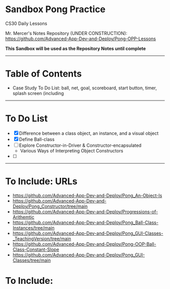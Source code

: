 # Sandbox Pong Practice
CS30 Daily Lessons

Mr. Mercer's Notes Repository (UNDER CONSTRUCTION): https://github.com/Advanced-App-Dev-and-Deploy/Pong-OPP-Lessons

**This Sandbox will be used as the Repository Notes until complete**

---

# Table of Contents
- Case Study To Do List: ball, net, goal, scoreboard, start button, timer, splash screen (including 

---

# To Do List
- [x] Difference between a class object, an instance, and a visual object
- [x] Define Ball-class
- [ ] Explore Constructor-in-Driver & Constructor-encapsulated
  - Various Ways of Interpreting Object Constructors
- [ ] 

---

# To Include: URLs
- https://github.com/Advanced-App-Dev-and-Deploy/Pong_An-Object-Is
- https://github.com/Advanced-App-Dev-and-Deploy/Pong_Constructor/tree/main
- https://github.com/Advanced-App-Dev-and-Deploy/Progressions-of-Arithemtic
- https://github.com/Advanced-App-Dev-and-Deploy/Pong_Ball-Class-Instances/tree/main
- https://github.com/Advanced-App-Dev-and-Deploy/Pong_GUI-Classes-_TeachingVersion/tree/main
- https://github.com/Advanced-App-Dev-and-Deploy/Pong-OOP-Ball-Class-Constant-Slope
- https://github.com/Advanced-App-Dev-and-Deploy/Pong_GUI-Classes/tree/main

# To Include: 